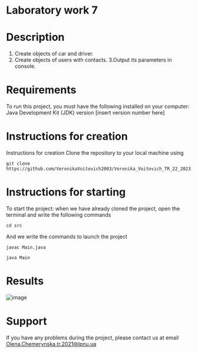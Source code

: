 # Laboratory work 7

# Description

1. Create objects of car and driver.
2. Create objects of users with contacts.
3.Output its parameters in console.


# Requirements
To run this project, you must have the following installed on your computer:
Java Development Kit (JDK) version [insert version number here]

# Instructions for creation
Instructions for creation
Clone the repository to your local machine using
```
git clone https://github.com/VeronikaVoitovich2003/Veronika_Voitovich_TR_22_2023.git
```

# Instructions for starting
To start the project: when we have already cloned the project, open the terminal and write the following commands
```
cd src
```
And we write the commands to launch the project
```
javac Main.java

java Main
```
# Results

![image](img.png)

# Support
If you have any problems during the project, please contact us at email Olena.Chemerynska.tr.2021@lpnu.ua